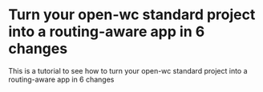 # Turn your open-wc standard project into a routing-aware app in 6 changes

This is a tutorial to see how to turn your open-wc standard project into a routing-aware app in 6 changes


